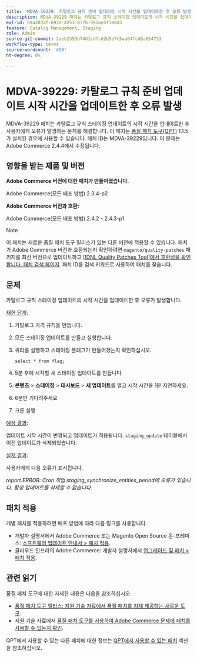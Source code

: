 ```yaml
---
title: 'MDVA-39229: 카탈로그 규칙 준비 업데이트 시작 시간을 업데이트한 후 오류 발생'
description: MDVA-39229 패치는 카탈로그 규칙 스테이징 업데이트의 시작 시간을 업데이트한 후 사용자에게 오류가 발생하는 문제를 해결합니다. 이 패치는 [Quality Patches Tool (QPT)](https://experienceleague.adobe.com/ko/docs/commerce-operations/upgrade-guide/patches/overview) 1.1.5가 설치된 경우 사용할 수 있습니다. 패치 ID는 MDVA-39229입니다. 이 문제는 Adobe Commerce 2.4.4에서 수정됩니다.
exl-id: b9a203af-693d-4253-877b-591ae5f388d3
feature: Catalog Management, Staging
role: Admin
source-git-commit: 2aeb2355b74d1cdfc62b5e7c5aa04fcd0a654733
workflow-type: tm+mt
source-wordcount: '450'
ht-degree: 0%

---
```


# MDVA-39229: 카탈로그 규칙 준비 업데이트 시작 시간을 업데이트한 후 오류 발생

MDVA-39229 패치는 카탈로그 규칙 스테이징 업데이트의 시작 시간을 업데이트한 후 사용자에게 오류가 발생하는 문제를 해결합니다. 이 패치는 [품질 패치 도구(QPT)](https://experienceleague.adobe.com/ko/docs/commerce-operations/upgrade-guide/patches/overview) 1.1.5가 설치된 경우에 사용할 수 있습니다. 패치 ID는 MDVA-39229입니다. 이 문제는 Adobe Commerce 2.4.4에서 수정됩니다.

## 영향을 받는 제품 및 버전

**Adobe Commerce 버전에 대한 패치가 만들어졌습니다.**

Adobe Commerce(모든 배포 방법) 2.3.4-p2

**Adobe Commerce 버전과 호환:**

Adobe Commerce(모든 배포 방법) 2.4.2 - 2.4.3-p1

>[!NOTE]
>
>이 패치는 새로운 품질 패치 도구 릴리스가 있는 다른 버전에 적용할 수 있습니다. 패치가 Adobe Commerce 버전과 호환되는지 확인하려면 `magento/quality-patches` 패키지를 최신 버전으로 업데이트하고 [[!DNL Quality Patches Tool]에서 호환성을 확인합니다. 패치 검색 페이지](https://experienceleague.adobe.com/tools/commerce-quality-patches/index.html?lang=ko). 패치 ID를 검색 키워드로 사용하여 패치를 찾습니다.

## 문제

카탈로그 규칙 스테이징 업데이트의 시작 시간을 업데이트한 후 오류가 발생합니다.

<u>재현 단계</u>:

1. 카탈로그 가격 규칙을 만듭니다.
1. 모든 스테이징 업데이트를 만들고 실행합니다.
1. 쿼리를 실행하고 스테이징 플래그가 만들어졌는지 확인하십시오.


   `select * from flag;`


1. 5분 후에 시작할 새 스테이징 업데이트를 만듭니다.
1. **콘텐츠** > **스테이징** > **대시보드** > **새 업데이트**&#x200B;를 열고 시작 시간을 1분 지연하세요.
1. 6분만 기다려주세요
1. 크론 실행

<u>예상 결과</u>:

업데이트 시작 시간이 변경되고 업데이트가 적용됩니다. `staging_update` 테이블에서 이전 업데이트가 삭제되었습니다.

<u>실제 결과</u>:

사용자에게 다음 오류가 표시됩니다.

*report.ERROR: Cron 작업 staging_synchronize_entities_period에 오류가 있습니다. 활성 업데이트를 삭제할 수 없습니다.*

## 패치 적용

개별 패치를 적용하려면 배포 방법에 따라 다음 링크를 사용합니다.

* 개발자 설명서에서 Adobe Commerce 또는 Magento Open Source 온-프레미스: [소프트웨어 업데이트 안내서 > 패치 적용](https://experienceleague.adobe.com/ko/docs/commerce-operations/tools/quality-patches-tool/usage).
* 클라우드 인프라의 Adobe Commerce: 개발자 설명서에서 [업그레이드 및 패치 > 패치 적용](https://experienceleague.adobe.com/ko/docs/commerce-cloud-service/user-guide/develop/upgrade/apply-patches).

## 관련 읽기

품질 패치 도구에 대한 자세한 내용은 다음을 참조하십시오.

* [품질 패치 도구 릴리스: 지원 기술 자료에서 품질 패치를 자체 제공하는 새로운 도구](/help/announcements/adobe-commerce-announcements/magento-quality-patches-released-new-tool-to-self-serve-quality-patches.md).
* 지원 기술 자료에서 [품질 패치 도구를 사용하여 Adobe Commerce 문제에 패치를 사용할 수 있는지 확인](/help/support-tools/patches-available-in-qpt-tool/check-patch-for-magento-issue-with-magento-quality-patches.md).

QPT에서 사용할 수 있는 다른 패치에 대한 정보는 [QPT에서 사용할 수 있는 패치](https://support.magento.com/hc/en-us/sections/360010506631-Patches-available-in-QPT-tool-) 섹션을 참조하십시오.
